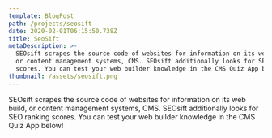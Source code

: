 ```yaml
---
template: BlogPost
path: /projects/seosift
date: 2020-02-01T06:15:50.738Z
title: SeoSift
metaDescription: >-
  SEOsift scrapes the source code of websites for information on its web build,
  or content management systems, CMS. SEOsift additionally looks for SEO ranking
  scores. You can test your web builder knowledge in the CMS Quiz App below!
thumbnail: /assets/seosift.png
---
```

SEOsift scrapes the source code of websites for information on its web build, or content management systems, CMS. SEOsift additionally looks for SEO ranking scores. You can test your web builder knowledge in the CMS Quiz App below!
